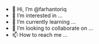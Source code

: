 - 👋 Hi, I’m @farhantoriq
- 👀 I’m interested in ...
- 🌱 I’m currently learning ...
- 💞️ I’m looking to collaborate on ...
- 📫 How to reach me ...

<!---
farhantoriq/farhantoriq is a ✨ special ✨ repository because its `README.md` (this file) appears on your GitHub profile.
You can click the Preview link to take a look at your changes.
--->
